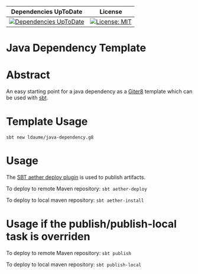 | Dependencies UpToDate | License |
|:---------------------:|:-------:|
| [![Dependencies UpToDate](https://ci.reinvent-software.de/buildStatus/icon?job=Commons-DependencyCheck)](https://ci.reinvent-software.de/job/java-dependency-template) | [![License: MIT](https://img.shields.io/badge/License-MIT-yellow.svg)](https://opensource.org/licenses/MIT) |

Java Dependency Template
==========


# Abstract

An easy starting point for a java dependency as a [Giter8](http://www.foundweekends.org/giter8/) template which can be used with [sbt](http://www.scala-sbt.org/).

# Template Usage
`sbt new ldaume/java-dependency.g8`

# Usage

The [SBT aether deploy plugin](https://github.com/arktekk/sbt-aether-deploy) is used to publish artifacts.

To deploy to remote Maven repository:
`sbt aether-deploy`

To deploy to local maven repository:
`sbt aether-install`

# Usage if the publish/publish-local task is overriden
To deploy to remote Maven repository:
`sbt publish`

To deploy to local maven repository:
`sbt publish-local`
